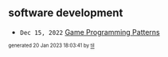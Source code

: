 ## software development


* <code>Dec 15, 2022</code> [Game Programming Patterns](2022-12-15T10-29-50-game-programming-patterns.md)

<sup><sub>generated 20 Jan 2023 18:03:41 by <a href='https://github.com/senorprogrammer/til'>til</a></sub></sup>
